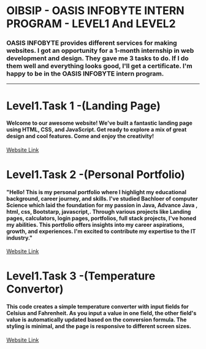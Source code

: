 # OIBSIP - OASIS INFOBYTE INTERN PROGRAM - LEVEL1 And LEVEL2
<h3 align="left">OASIS INFOBYTE provides different services for making websites. I got an opportunity for a 1-month internship in web development and design. They gave me 3 tasks to do. If I do them well and everything looks good, I'll get a certificate. I'm happy to be in the OASIS INFOBYTE intern program.</h3><hr>

<h1 align="left"> Level1.Task 1 -(Landing Page)</h1>
<h4 align="left">
Welcome to our awesome website! We've built a fantastic landing page using HTML, CSS, and JavaScript. Get ready to explore a mix of great design and cool features. Come and enjoy the creativity!
</h4>
<a href="https://adityachatur.github.io/Landing_page_temp.github.io/">Website Link</a>

<h1 align="left">Level1.Task 2 -(Personal Portfolio)</h1>
<h4 align="left">"Hello! This is my personal portfolio where I highlight my educational background, career journey, and skills.
 I've studied Bachloer of computer Science  which laid the foundation for my passion in Java, Advance Java , html, css, Bootstarp, javascript,.
 Through various projects like Landing pages, calculators, login pages, portfolios, full stack projects, I've honed my abilities. This portfolio offers insights 
 into my career aspirations, growth, and experiences. I'm excited to contribute my expertise to the IT industry."
</h4>
<a href="https://adityachatur.github.io/Aditya_Personal_Portfolio.github.io/">Website Link</a>
</p>


<h1 align="left">Level1.Task 3 -(Temperature Convertor)</h1>
<h4 align="left">This code creates a simple temperature converter with input fields for Celsius and Fahrenheit. As you input a value in one field, the other field's value is automatically updated based on the conversion formula. The styling is minimal, and the page is responsive to different screen sizes.
</h4>
<a href="https://adityachatur.github.io/Temprature_Calculator.github.io/">Website Link</a>
</p>

